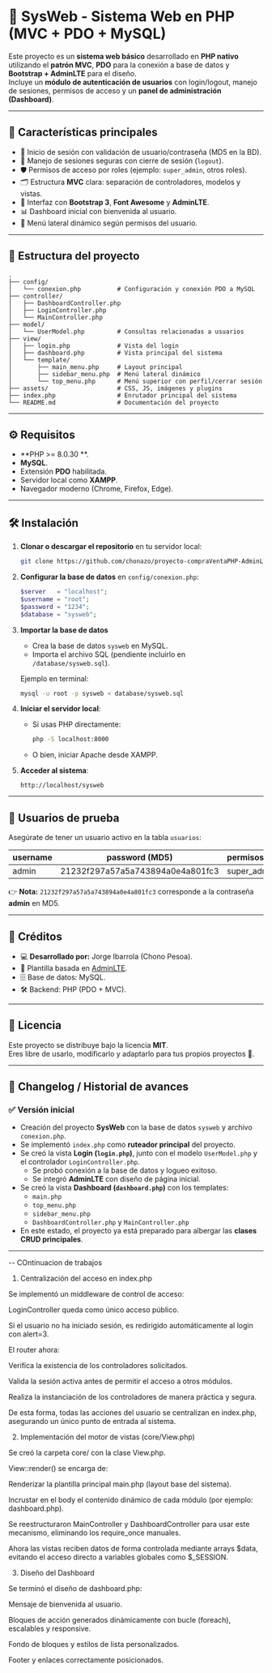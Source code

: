 # 📌 SysWeb - Sistema Web en PHP (MVC + PDO + MySQL)

Este proyecto es un **sistema web básico** desarrollado en **PHP nativo** utilizando el **patrón MVC**, **PDO** para la conexión a base de datos y **Bootstrap + AdminLTE** para el diseño.  
Incluye un **módulo de autenticación de usuarios** con login/logout, manejo de sesiones, permisos de acceso y un **panel de administración (Dashboard)**.

---

## 🚀 Características principales

- 🔑 Inicio de sesión con validación de usuario/contraseña (MD5 en la BD).
- 👥 Manejo de sesiones seguras con cierre de sesión (`logout`).
- 🛡️ Permisos de acceso por roles (ejemplo: `super_admin`, otros roles).
- 🗂️ Estructura **MVC** clara: separación de controladores, modelos y vistas.
- 🎨 Interfaz con **Bootstrap 3**, **Font Awesome** y **AdminLTE**.
- 📊 Dashboard inicial con bienvenida al usuario.
- 📂 Menú lateral dinámico según permisos del usuario.

---

## 📂 Estructura del proyecto

```
.
├── config/
│   └── conexion.php          # Configuración y conexión PDO a MySQL
├── controller/
│   ├── DashboardController.php
│   ├── LoginController.php
│   └── MainController.php
├── model/
│   └── UserModel.php         # Consultas relacionadas a usuarios
├── view/
│   ├── login.php             # Vista del login
│   ├── dashboard.php         # Vista principal del sistema
│   └── template/
│       ├── main_menu.php     # Layout principal
│       ├── sidebar_menu.php  # Menú lateral dinámico
│       └── top_menu.php      # Menú superior con perfil/cerrar sesión
├── assets/                   # CSS, JS, imágenes y plugins
├── index.php                 # Enrutador principal del sistema
└── README.md                 # Documentación del proyecto
```

---

## ⚙️ Requisitos

- **PHP >= 8.0.30 **.
- **MySQL**.
- Extensión **PDO** habilitada.
- Servidor local como **XAMPP**.
- Navegador moderno (Chrome, Firefox, Edge).

---

## 🛠️ Instalación

1. **Clonar o descargar el repositorio** en tu servidor local:
   ```bash
   git clone https://github.com/chonazo/proyecto-compraVentaPHP-AdminLTE-Bootstrap-mysql.git
   ```

2. **Configurar la base de datos** en `config/conexion.php`:
   ```php
   $server   = "localhost";
   $username = "root";
   $password = "1234";
   $database = "sysweb";
   ```

3. **Importar la base de datos**  
   - Crea la base de datos `sysweb` en MySQL.
   - Importa el archivo SQL (pendiente incluirlo en `/database/sysweb.sql`).

   Ejemplo en terminal:
   ```bash
   mysql -u root -p sysweb < database/sysweb.sql
   ```

4. **Iniciar el servidor local**:
   - Si usas PHP directamente:
     ```bash
     php -S localhost:8000
     ```
   - O bien, iniciar Apache desde XAMPP.

5. **Acceder al sistema**:
   ```
   http://localhost/sysweb
   ```

---

## 👤 Usuarios de prueba

Asegúrate de tener un usuario activo en la tabla `usuarios`:

| username | password (MD5) | permisos_acceso | estado  |
|----------|----------------|-----------------|---------|
| admin    | 21232f297a57a5a743894a0e4a801fc3 | super_admin | Activo |

👉 **Nota:** `21232f297a57a5a743894a0e4a801fc3` corresponde a la contraseña **admin** en MD5.

---

## 📖 Créditos

- 💻 **Desarrollado por:** Jorge Ibarrola (Chono Pesoa).
- 🎨 Plantilla basada en [AdminLTE](https://adminlte.io).
- 🗄️ Base de datos: MySQL.
- 🛠️ Backend: PHP (PDO + MVC).

---

## 📜 Licencia

Este proyecto se distribuye bajo la licencia **MIT**.  
Eres libre de usarlo, modificarlo y adaptarlo para tus propios proyectos 🚀.

---

## 📝 Changelog / Historial de avances

### ✅ Versión inicial
- Creación del proyecto **SysWeb** con la base de datos `sysweb` y archivo `conexion.php`.
- Se implementó `index.php` como **ruteador principal** del proyecto.
- Se creó la vista **Login (`login.php`)**, junto con el modelo `UserModel.php` y el controlador `LoginController.php`.
  - Se probó conexión a la base de datos y logueo exitoso.
  - Se integró **AdminLTE** con diseño de página inicial.
- Se creó la vista **Dashboard (`dashboard.php`)** con los templates:
  - `main.php`
  - `top_menu.php`
  - `sidebar_menu.php`
  - `DashboardController.php` y `MainController.php`
- En este estado, el proyecto ya está preparado para albergar las **clases CRUD principales**.

---

-- COntinuacion de trabajos
1. Centralización del acceso en index.php

Se implementó un middleware de control de acceso:

LoginController queda como único acceso público.

Si el usuario no ha iniciado sesión, es redirigido automáticamente al login con alert=3.

El router ahora:

Verifica la existencia de los controladores solicitados.

Valida la sesión activa antes de permitir el acceso a otros módulos.

Realiza la instanciación de los controladores de manera práctica y segura.

De esta forma, todas las acciones del usuario se centralizan en index.php, asegurando un único punto de entrada al sistema.

2. Implementación del motor de vistas (core/View.php)

Se creó la carpeta core/ con la clase View.php.

View::render() se encarga de:

Renderizar la plantilla principal main.php (layout base del sistema).

Incrustar en el body el contenido dinámico de cada módulo (por ejemplo: dashboard.php).

Se reestructuraron MainController y DashboardController para usar este mecanismo, eliminando los require_once manuales.

Ahora las vistas reciben datos de forma controlada mediante arrays $data, evitando el acceso directo a variables globales como $_SESSION.

3. Diseño del Dashboard

Se terminó el diseño de dashboard.php:

Mensaje de bienvenida al usuario.

Bloques de acción generados dinámicamente con bucle (foreach), escalables y responsive.

Fondo de bloques y estilos de lista personalizados.

Footer y enlaces correctamente posicionados.
